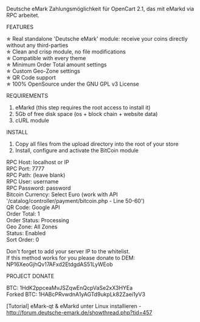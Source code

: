 Deutsche eMark Zahlungsmöglichkeit für OpenCart 2.1, das mit eMarkd via RPC arbeitet.
  

FEATURES  

✯  Real standalone 'Deutsche eMark' module: receive your coins directly without any third-parties  
✯  Clean and crisp module, no file modifications  
✯  Compatible with every theme  
✯  Minimum Order Total amount settings  
✯  Custom Geo-Zone settings  
✯  QR Code support  
✯  100% OpenSource under the GNU GPL v3 License  

REQUIREMENTS  

1. eMarkd (this step requires the root access to install it)  
2. 5Gb of free disk space (os + block chain + website data)  
3. cURL module  

INSTALL  

1. Copy all files from the upload directory into the root of your store  
2. Install, configure and activate the BitCoin module  


RPC Host: localhost or IP  
RPC Port: 7777  
RPC Path: (leave blank)  
RPC User: username  
RPC Password: password  
Bitcoin Currency: Select Euro (work with API '/catalog/controller/payment/bitcoin.php - Line 50-60')  
QR Code: Google API  
Order Total: 1  
Order Status: Processing  
Geo Zone: All Zones  
Status: Enabled  
Sort Order: 0  

Don't forget to add your server IP to the whitelist.  
If this method works for you please donate to DEM: NP16XeoGjhQv17AFxd2EtdgdAS51LyWEob

PROJECT DONATE  

BTC: 1HdK2ppceaMvJSZqwEnQcpVaSe2xX3HYEa  
Forked BTC: 1HABcPRvwdnA1yAGTd9ukpLk82Zaei1yV3


[Tutorial] eMark-qt & eMarkd unter Linux installieren - http://forum.deutsche-emark.de/showthread.php?tid=457
